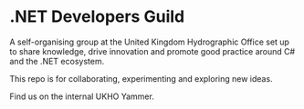 # .NET Developers Guild

A self-organising group at the United Kingdom Hydrographic Office set up to share knowledge, drive innovation and promote good practice around C# and the .NET ecosystem.

This repo is for collaborating, experimenting and exploring new ideas.

Find us on the internal UKHO Yammer.
